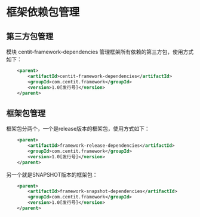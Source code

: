 # 框架依赖包管理

## 第三方包管理

模块 centit-framework-dependencies 管理框架所有依赖的第三方包，使用方式如下：

```xml
    <parent>
        <artifactId>centit-framework-dependencies</artifactId>
        <groupId>com.centit.framework</groupId>
        <version>1.0[发行号]</version>
    </parent>
```

## 框架包管理

框架包分两个，一个是release版本的框架包，使用方式如下：

```xml
    <parent>
        <artifactId>framework-release-dependencies</artifactId>
        <groupId>com.centit.framework</groupId>
        <version>1.0[发行号]</version>
    </parent>
```
另一个就是SNAPSHOT版本的框架包：


```xml
    <parent>
        <artifactId>framework-snapshot-dependencies</artifactId>
        <groupId>com.centit.framework</groupId>
        <version>1.0[发行号]</version>
    </parent>
```